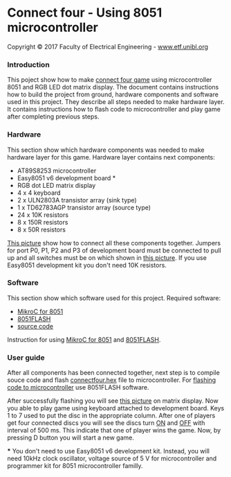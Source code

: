 
# Connect four - Using 8051 microcontroller

Copyright © 2017 Faculty of Electrical Engineering - www.etf.unibl.org

### Introduction
This poject show how to make [connect four game](https://en.wikipedia.org/wiki/Connect_Four) using microcontroller 8051 and RGB LED dot matrix display. The document contains instructions how to build the project from ground, hardware components and software used in this project. They describe all steps needed to make hardware layer. It contains instructions how to flash code to microcontroller and play game after completing previous steps.

### Hardware
This section show which hardware components was needed to make hardware layer for this game.
Hardware layer contains next components:
* AT89S8253 microcontroller
* Easy8051 v6 development board *
* RGB dot LED matrix display
* 4 x 4 keyboard
* 2 x ULN2803A transistor array (sink type)
* 1 x TD62783AGP transistor array (source type)
* 24 x 10K resistors
* 8 x 150R resistors
* 8 x 50R resistors

[This picture](https://github.com/djn21/connectfour/blob/master/resources/images/connect_four_scheme.jpg) show how to connect all these components together. Jumpers for port P0, P1, P2 and P3 of development board must be connected to pull up and all switches must be on which shown in [this picture](https://github.com/djn21/connectfour/blob/master/resources/images/dev_board_port_switches.jpg). If you use Easy8051 development kit you don't need 10K resistors.

### Software
This section show which software used for this project.
Required software:
* [MikroC for 8051](https://www.mikroe.com/mikroc/#8051)
* [8051FLASH](https://www.mikroe.com/mikroc/#8051)
* [source code](https://github.com/djn21/connectfour)

Instruction for using [MikroC for 8051](http://download.mikroe.com/documents/compilers/mikroc/8051/mikroc-8051-manual-v100.pdf) and  [8051FLASH](https://download.mikroe.com/documents/programmers-debuggers/other/8051prog2/8051flash-programmer-manual-v100.pdf).

### User guide
After all components has been connected together, next step is to compile souce code and flash [connectfour.hex](https://github.com/djn21/connectfour/blob/master/connectfour.hex) file to microcontroller. For [flashing code to microcontroller](https://download.mikroe.com/documents/programmers-debuggers/other/8051prog2/8051flash-programmer-manual-v100.pdf) use 8051FLASH software. 

After successfully flashing you will see [this picture](https://github.com/djn21/connectfour/blob/master/resources/images/game_after_init.jpg) on matrix display. Now you able to play game using keyboard attached to development board. Keys 1 to 7 used to put the disc in the appropriate column. After one of players get four connected discs you will see the discs turn [ON](https://github.com/djn21/connectfour/blob/master/resources/images/winners_discs_on.jpg) and [OFF](https://github.com/djn21/connectfour/blob/master/resources/images/winners_discs_off.jpg) with interval of 500 ms. This indicate that one of player wins the game. Now, by pressing D button you will start a new game.

**\*** You don't need to use Easy8051 v6 development kit. Instead, you will need 10kHz clock oscillator, voltage source of 5 V for microcontroller and programmer kit for 8051 microcontroller familly.
